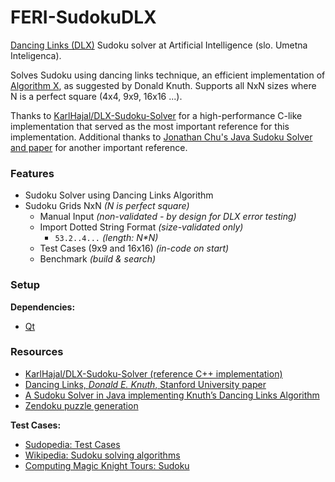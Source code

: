 # FERI-SudokuDLX

[Dancing Links (DLX)](https://en.wikipedia.org/wiki/Dancing_Links) Sudoku solver at Artificial Intelligence (slo. Umetna Inteligenca).

Solves Sudoku using dancing links technique, an efficient implementation of [Algorithm X](https://en.wikipedia.org/wiki/Knuth%27s_Algorithm_X), as suggested by Donald Knuth. Supports all NxN sizes where N is a perfect square (4x4, 9x9, 16x16 ...).

Thanks to [KarlHajal/DLX-Sudoku-Solver](https://github.com/KarlHajal/DLX-Sudoku-Solver) for a high-performance C-like implementation that served as the most important reference for this implementation. Additional thanks to [Jonathan Chu's Java Sudoku Solver and paper](https://www.ocf.berkeley.edu/~jchu/publicportal/sudoku/sudoku.paper.html) for another important reference.

### Features

- Sudoku Solver using Dancing Links Algorithm
- Sudoku Grids NxN _(N is perfect square)_
  - Manual Input _(non-validated - by design for DLX error testing)_
  - Import Dotted String Format _(size-validated only)_
    - `53.2..4...` _(length: N*N)_
  - Test Cases (9x9 and 16x16) _(in-code on start)_
  - Benchmark _(build & search)_

### Setup

**Dependencies:**
- [Qt](https://www.qt.io/)

### Resources

- [KarlHajal/DLX-Sudoku-Solver (reference C++ implementation)](https://github.com/KarlHajal/DLX-Sudoku-Solver)
- [Dancing Links, _Donald E. Knuth_, Stanford University paper](https://www.ocf.berkeley.edu/~jchu/publicportal/sudoku/0011047.pdf)
- [A Sudoku Solver in Java implementing Knuth’s Dancing Links Algorithm](https://www.ocf.berkeley.edu/~jchu/publicportal/sudoku/sudoku.paper.html)
- [Zendoku puzzle generation](http://garethrees.org/2007/06/10/zendoku-generation/)

**Test Cases:**
- [Sudopedia: Test Cases](http://sudopedia.enjoysudoku.com/Test_Cases.html)
- [Wikipedia: Sudoku solving algorithms](https://en.wikipedia.org/wiki/Sudoku_solving_algorithms)
- [Computing Magic Knight Tours: Sudoku](http://magictour.free.fr/sudoku.htm)
